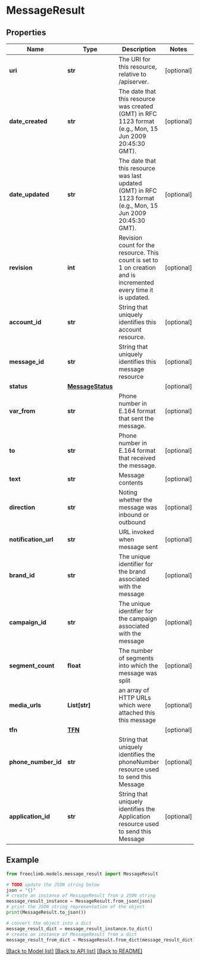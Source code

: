 # MessageResult


## Properties

Name | Type | Description | Notes
------------ | ------------- | ------------- | -------------
**uri** | **str** | The URI for this resource, relative to /apiserver. | [optional] 
**date_created** | **str** | The date that this resource was created (GMT) in RFC 1123 format (e.g., Mon, 15 Jun 2009 20:45:30 GMT). | [optional] 
**date_updated** | **str** | The date that this resource was last updated (GMT) in RFC 1123 format (e.g., Mon, 15 Jun 2009 20:45:30 GMT). | [optional] 
**revision** | **int** | Revision count for the resource. This count is set to 1 on creation and is incremented every time it is updated. | [optional] 
**account_id** | **str** | String that uniquely identifies this account resource. | [optional] 
**message_id** | **str** | String that uniquely identifies this message resource | [optional] 
**status** | [**MessageStatus**](MessageStatus.md) |  | [optional] 
**var_from** | **str** | Phone number in E.164 format that sent the message. | [optional] 
**to** | **str** | Phone number in E.164 format that received the message. | [optional] 
**text** | **str** | Message contents | [optional] 
**direction** | **str** | Noting whether the message was inbound or outbound | [optional] 
**notification_url** | **str** | URL invoked when message sent | [optional] 
**brand_id** | **str** | The unique identifier for the brand associated with the message | [optional] 
**campaign_id** | **str** | The unique identifier for the campaign associated with the message | [optional] 
**segment_count** | **float** | The number of segments into which the message was split | [optional] 
**media_urls** | **List[str]** | an array of HTTP URLs which were attached this this message | [optional] 
**tfn** | [**TFN**](TFN.md) |  | [optional] 
**phone_number_id** | **str** | String that uniquely identifies the phoneNumber resource used to send this Message | [optional] 
**application_id** | **str** | String that uniquely identifies the Application resource used to send this Message | [optional] 

## Example

```python
from freeclimb.models.message_result import MessageResult

# TODO update the JSON string below
json = "{}"
# create an instance of MessageResult from a JSON string
message_result_instance = MessageResult.from_json(json)
# print the JSON string representation of the object
print(MessageResult.to_json())

# convert the object into a dict
message_result_dict = message_result_instance.to_dict()
# create an instance of MessageResult from a dict
message_result_from_dict = MessageResult.from_dict(message_result_dict)
```
[[Back to Model list]](../README.md#documentation-for-models) [[Back to API list]](../README.md#documentation-for-api-endpoints) [[Back to README]](../README.md)


